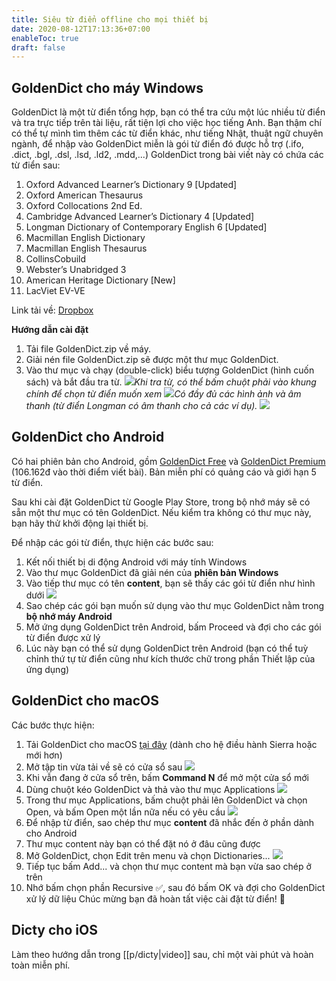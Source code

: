 ```yaml
---
title: Siêu từ điển offline cho mọi thiết bị
date: 2020-08-12T17:13:36+07:00
enableToc: true
draft: false
---
```


## GoldenDict cho máy Windows

GoldenDict là một từ điển tổng hợp, bạn có thể tra cứu một lúc nhiều từ điển và tra trực tiếp trên tài liệu, rất tiện lợi cho việc học tiếng Anh. Bạn thậm chí có thể tự mình tìm thêm các từ điển khác, như tiếng Nhật, thuật ngữ chuyên ngành, để nhập vào GoldenDict miễn là gói từ điển đó được hỗ trợ (.ifo, .dict, .bgl, .dsl, .lsd, .ld2, .mdd,...) GoldenDict trong bài viết này có chứa các từ điển sau:

1. Oxford Advanced Learner’s Dictionary 9 [Updated]
2. Oxford American Thesaurus
3. Oxford Collocations 2nd Ed.
4. Cambridge Advanced Learner’s Dictionary 4 [Updated]
5. Longman Dictionary of Contemporary English 6 [Updated]
6. Macmillan English Dictionary
7. Macmillan English Thesaurus
8. CollinsCobuild
9. Webster’s Unabridged 3
10. American Heritage Dictionary [New]
11. LacViet EV-VE

Link tải về: [Dropbox][1]

**Hướng dẫn cài đặt**

1. Tải file GoldenDict.zip về máy.
2. Giải nén file GoldenDict.zip sẽ được một thư mục GoldenDict.
3. Vào thư mục và chạy (double-click) biểu tượng GoldenDict (hình cuốn sách) và bắt đầu tra từ.
   ![](../images/gd-03.png)_Khi tra từ, có thể bấm chuột phải vào khung chính để chọn từ điển muốn xem_
   ![](../images/gd-01.png)_Có đầy đủ các hình ảnh và âm thanh (từ điển Longman có âm thanh cho cả các ví dụ)._
   ![](../images/gd.png)

## GoldenDict cho Android

Có hai phiên bản cho Android, gồm [GoldenDict Free][2] và [GoldenDict Premium][3] (106.162đ vào thời điểm viết bài). Bản miễn phí có quảng cáo và giới hạn 5 từ điển.

Sau khi cài đặt GoldenDict từ Google Play Store, trong bộ nhớ máy sẽ có sẵn một thư mục có tên GoldenDict. Nếu kiểm tra không có thư mục này, bạn hãy thử khởi động lại thiết bị.

Để nhập các gói từ điển, thực hiện các bước sau:

1. Kết nối thiết bị di động Android với máy tính Windows
2. Vào thư mục GoldenDict đã giải nén của **phiên bản Windows**
3. Vào tiếp thư mục có tên **content**, bạn sẽ thấy các gói từ điển như hình dưới
   ![](../images/gd-data.png)
4. Sao chép các gói bạn muốn sử dụng vào thư mục GoldenDict nằm trong **bộ nhớ máy Android**
5. Mở ứng dụng GoldenDict trên Android, bấm Proceed và đợi cho các gói từ điển được xử lý
6. Lúc này bạn có thể sử dụng GoldenDict trên Android (bạn có thể tuỳ chỉnh thứ tự từ điển cũng như kích thước chữ trong phần Thiết lập của ứng dụng)

## GoldenDict cho macOS

Các bước thực hiện:

1. Tải GoldenDict cho macOS [tại đây][4] (dành cho hệ điều hành Sierra hoặc mới hơn)
2. Mở tập tin vừa tải về sẽ có cửa sổ sau
   ![](../images/gd-mac-01.png)
3. Khi vẫn đang ở cửa sổ trên, bấm **Command N** để mở một cửa sổ mới
4. Dùng chuột kéo GoldenDict và thả vào thư mục Applications
   ![](../images/gd-mac-02.png)
5. Trong thư mục Applications, bấm chuột phải lên GoldenDict và chọn Open, và bấm Open một lần nữa nếu có yêu cầu
   ![](../images/gd-mac-03.png)
6. Để nhập từ điển, sao chép thư mục **content** đã nhắc đến ở phần dành cho Android
7. Thư mục content này bạn có thể đặt nó ở đâu cũng được
8. Mở GoldenDict, chọn Edit trên menu và chọn Dictionaries...
   ![](../images/gd-mac-04.png)
9. Tiếp tục bấm Add... và chọn thư mục content mà bạn vừa sao chép ở trên
10. Nhớ bấm chọn phần Recursive ✅, sau đó bấm OK và đợi cho GoldenDict xử lý dữ liệu
    Chúc mừng bạn đã hoàn tất việc cài đặt từ điển! 🎉

## Dicty cho iOS

Làm theo hướng dẫn trong [[p/dicty|video]] sau, chỉ một vài phút và hoàn toàn miễn phí.

[1]: https://www.dropbox.com/s/kew40s6xahgd574/GoldenDict.zip?dl=0
[2]: https://play.google.com/store/apps/details?id=mobi.goldendict.android.free&hl=en
[3]: https://play.google.com/store/apps/details?id=mobi.goldendict.android&hl=en
[4]: https://drive.google.com/open?id=1iOfwglTMKUQ1TC0DMHFNzPteDhcBhn51
